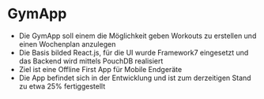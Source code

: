 # GymApp

* Die GymApp soll einem die Möglichkeit geben Workouts zu erstellen und einen Wochenplan anzulegen
* Die Basis bilded React.js, für die UI wurde Framework7 eingesetzt und das Backend wird mittels PouchDB realisiert
* Ziel ist eine Offline First App für Mobile Endgeräte
* Die App befindet sich in der Entwicklung und ist zum derzeitigen Stand zu etwa 25% fertiggestellt
